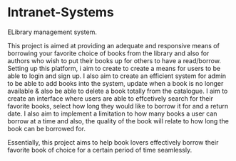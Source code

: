 # Intranet-Systems
ELibrary management system.


This project is aimed at providing an adequate and responsive means of borrowing your favorite choice of books from the library and also for authors who wish to put their books up for others to have a read/borrow. Setting up this platform, i aim to create to create a means for users to be able to login and sign up. I also aim to create an efficient system for admin to be able to add books into the system, update when a book is no longer available & also be able to delete a book totally from the catalogue. I aim to create an interface where users are able to effcetively search for their favorite books, select how long they would like to borrow it for and a return date. I also aim to implement a limitation to how many books a user can borrow at a time and also, the quality of the book will relate to how long the book can be borrowed for.

Essentially, this project aims to help book lovers effectively borrow their favorite book of choice for a certain period of time seamlessly.   